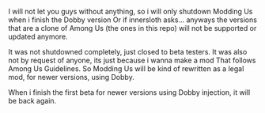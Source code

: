 I will not let you guys without anything, so i will only shutdown Modding Us when i finish the Dobby version
Or if innersloth asks... anyways the versions that are a clone of Among Us (the ones in this repo) will not be supported or updated anymore.

It was not shutdowned completely, just closed to beta testers.
It was also not by request of anyone, its just because i wanna make a mod
That follows Among Us Guidelines. So Modding Us will be kind of rewritten
as a legal mod, for newer versions, using Dobby.

When i finish the first beta for newer versions using Dobby injection, it will be back again.
